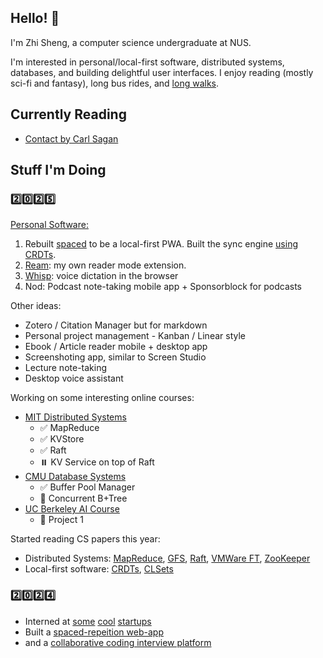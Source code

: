 ## Hello! 👋

I'm Zhi Sheng, a computer science undergraduate at NUS.

I'm interested in personal/local-first software, distributed systems, databases, and building delightful user interfaces.
I enjoy reading (mostly sci-fi and fantasy), long bus rides, and [long walks](https://internetprincess.substack.com/p/choosing-to-walk).


## Currently Reading

- [Contact by Carl Sagan](https://www.goodreads.com/book/show/53000876-contact)

## Stuff I'm Doing

### 2️⃣0️⃣2️⃣5️⃣

[Personal Software:](https://leerob.com/n/personal-software)

1. Rebuilt [spaced](https://spaced2.zsheng.app/) to be a local-first PWA. Built the sync engine [using CRDTs](https://github.com/zsh-eng/spaced-backend).
2. [Ream](https://github.com/zsh-eng/ream?tab=readme-ov-file): my own reader mode extension.
3. [Whisp](https://github.com/zsh-eng/whisp): voice dictation in the browser
4. Nod: Podcast note-taking mobile app + Sponsorblock for podcasts

Other ideas:

- Zotero / Citation Manager but for markdown
- Personal project management - Kanban / Linear style
- Ebook / Article reader mobile + desktop app
- Screenshoting app, similar to Screen Studio
- Lecture note-taking
- Desktop voice assistant

Working on some interesting online courses:

- [MIT Distributed Systems](https://pdos.csail.mit.edu/6.824/index.html)
  - ✅ MapReduce
  - ✅ KVStore
  - ✅ Raft
  - ⏸️ KV Service on top of Raft
- [CMU Database Systems](https://15445.courses.cs.cmu.edu/fall2024/)
  - ✅ Buffer Pool Manager
  - 🔄 Concurrent B+Tree
- [UC Berkeley AI Course](https://inst.eecs.berkeley.edu/~cs188/fa24/)
  - 🔄 Project 1

Started reading CS papers this year:

- Distributed Systems: [MapReduce](https://static.googleusercontent.com/media/research.google.com/en//archive/mapreduce-osdi04.pdf), [GFS](https://static.googleusercontent.com/media/research.google.com/en//archive/gfs-sosp2003.pdf), [Raft](https://raft.github.io/raft.pdf), [VMWare FT](https://www.cs.princeton.edu/courses/archive/fall16/cos418/papers/scales-vm.pdf), [ZooKeeper](https://www.usenix.org/legacy/event/atc10/tech/full_papers/Hunt.pdf)
- Local-first software: [CRDTs](https://inria.hal.science/inria-00555588/), [CLSets](https://dl.acm.org/doi/pdf/10.1145/3380787.3393678)

### 2️⃣0️⃣2️⃣4️⃣

- Interned at [some](https://voltade.com/) [cool](https://www.unravelcarbon.com/) [startups](https://www.caresense.ai/)
- Built a [spaced-repeition web-app](https://github.com/zsh-eng/spaced)
- and a [collaborative coding interview platform](https://github.com/CS3219-AY2425S1/cs3219-ay2425s1-project-g55)
